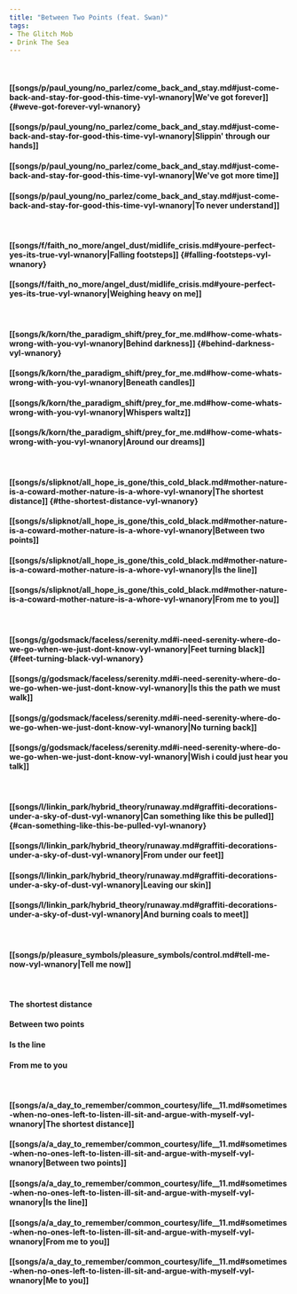 ```yaml
---
title: "Between Two Points (feat. Swan)"
tags:
- The Glitch Mob
- Drink The Sea
---
```

&nbsp;
#### [[songs/p/paul_young/no_parlez/come_back_and_stay.md#just-come-back-and-stay-for-good-this-time-vyl-wnanory|We've got forever]] {#weve-got-forever-vyl-wnanory}
#### [[songs/p/paul_young/no_parlez/come_back_and_stay.md#just-come-back-and-stay-for-good-this-time-vyl-wnanory|Slippin' through our hands]]
#### [[songs/p/paul_young/no_parlez/come_back_and_stay.md#just-come-back-and-stay-for-good-this-time-vyl-wnanory|We've got more time]]
#### [[songs/p/paul_young/no_parlez/come_back_and_stay.md#just-come-back-and-stay-for-good-this-time-vyl-wnanory|To never understand]]
&nbsp;
#### [[songs/f/faith_no_more/angel_dust/midlife_crisis.md#youre-perfect-yes-its-true-vyl-wnanory|Falling footsteps]] {#falling-footsteps-vyl-wnanory}
#### [[songs/f/faith_no_more/angel_dust/midlife_crisis.md#youre-perfect-yes-its-true-vyl-wnanory|Weighing heavy on me]]
&nbsp;
#### [[songs/k/korn/the_paradigm_shift/prey_for_me.md#how-come-whats-wrong-with-you-vyl-wnanory|Behind darkness]] {#behind-darkness-vyl-wnanory}
#### [[songs/k/korn/the_paradigm_shift/prey_for_me.md#how-come-whats-wrong-with-you-vyl-wnanory|Beneath candles]]
#### [[songs/k/korn/the_paradigm_shift/prey_for_me.md#how-come-whats-wrong-with-you-vyl-wnanory|Whispers waltz]]
#### [[songs/k/korn/the_paradigm_shift/prey_for_me.md#how-come-whats-wrong-with-you-vyl-wnanory|Around our dreams]]
&nbsp;
#### [[songs/s/slipknot/all_hope_is_gone/this_cold_black.md#mother-nature-is-a-coward-mother-nature-is-a-whore-vyl-wnanory|The shortest distance]] {#the-shortest-distance-vyl-wnanory}
#### [[songs/s/slipknot/all_hope_is_gone/this_cold_black.md#mother-nature-is-a-coward-mother-nature-is-a-whore-vyl-wnanory|Between two points]]
#### [[songs/s/slipknot/all_hope_is_gone/this_cold_black.md#mother-nature-is-a-coward-mother-nature-is-a-whore-vyl-wnanory|Is the line]]
#### [[songs/s/slipknot/all_hope_is_gone/this_cold_black.md#mother-nature-is-a-coward-mother-nature-is-a-whore-vyl-wnanory|From me to you]]
&nbsp;
#### [[songs/g/godsmack/faceless/serenity.md#i-need-serenity-where-do-we-go-when-we-just-dont-know-vyl-wnanory|Feet turning black]] {#feet-turning-black-vyl-wnanory}
#### [[songs/g/godsmack/faceless/serenity.md#i-need-serenity-where-do-we-go-when-we-just-dont-know-vyl-wnanory|Is this the path we must walk]]
#### [[songs/g/godsmack/faceless/serenity.md#i-need-serenity-where-do-we-go-when-we-just-dont-know-vyl-wnanory|No turning back]]
#### [[songs/g/godsmack/faceless/serenity.md#i-need-serenity-where-do-we-go-when-we-just-dont-know-vyl-wnanory|Wish i could just hear you talk]]
&nbsp;
#### [[songs/l/linkin_park/hybrid_theory/runaway.md#graffiti-decorations-under-a-sky-of-dust-vyl-wnanory|Can something like this be pulled]] {#can-something-like-this-be-pulled-vyl-wnanory}
#### [[songs/l/linkin_park/hybrid_theory/runaway.md#graffiti-decorations-under-a-sky-of-dust-vyl-wnanory|From under our feet]]
#### [[songs/l/linkin_park/hybrid_theory/runaway.md#graffiti-decorations-under-a-sky-of-dust-vyl-wnanory|Leaving our skin]]
#### [[songs/l/linkin_park/hybrid_theory/runaway.md#graffiti-decorations-under-a-sky-of-dust-vyl-wnanory|And burning coals to meet]]
&nbsp;
#### [[songs/p/pleasure_symbols/pleasure_symbols/control.md#tell-me-now-vyl-wnanory|Tell me now]]
&nbsp;
#### The shortest distance
#### Between two points
#### Is the line
#### From me to you
&nbsp;
#### [[songs/a/a_day_to_remember/common_courtesy/life__11.md#sometimes-when-no-ones-left-to-listen-ill-sit-and-argue-with-myself-vyl-wnanory|The shortest distance]]
#### [[songs/a/a_day_to_remember/common_courtesy/life__11.md#sometimes-when-no-ones-left-to-listen-ill-sit-and-argue-with-myself-vyl-wnanory|Between two points]]
#### [[songs/a/a_day_to_remember/common_courtesy/life__11.md#sometimes-when-no-ones-left-to-listen-ill-sit-and-argue-with-myself-vyl-wnanory|Is the line]]
#### [[songs/a/a_day_to_remember/common_courtesy/life__11.md#sometimes-when-no-ones-left-to-listen-ill-sit-and-argue-with-myself-vyl-wnanory|From me to you]]
#### [[songs/a/a_day_to_remember/common_courtesy/life__11.md#sometimes-when-no-ones-left-to-listen-ill-sit-and-argue-with-myself-vyl-wnanory|Me to you]]
